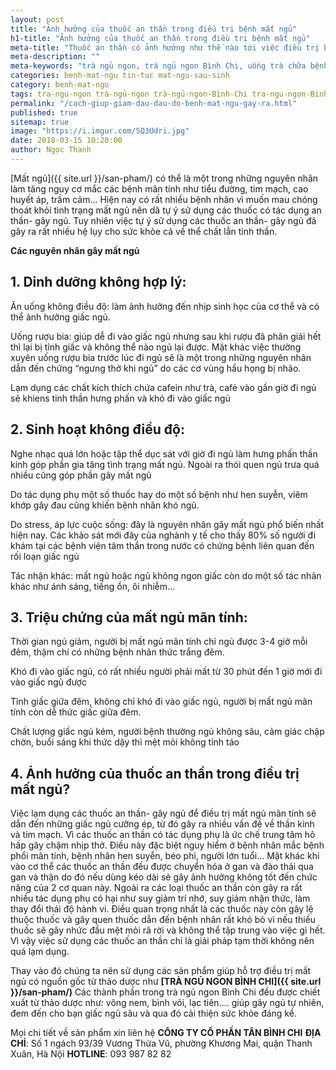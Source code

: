 ```yaml
---
layout: post
title: "Ảnh hưởng của thuốc an thần trong điều trị bệnh mất ngủ"
h1-title: "Ảnh hưởng của thuốc an thần trong điều trị bệnh mất ngủ"
meta-title: "Thuốc an thần có ảnh hưởng như thế nào tới việc điều trị bệnh mất ngủ"
meta-description: ""
meta-keywords: "trà ngủ ngon, trà ngủ ngon Bình Chi, uống trà chữa bệnh mất ngủ, thuốc an thần"
categories: benh-mat-ngu tin-tuc mat-ngu-sau-sinh
category: benh-mat-ngu
tags: tra-ngu-ngon trà-ngủ-ngon trà-ngủ-ngon-Bình-Chi tra-ngu-ngon-Binh-Chi thoi-quen-xau
permalink: "/cach-giup-giam-dau-dau-do-benh-mat-ngu-gay-ra.html"
published: true
sitemap: true
image: "https://i.imgur.com/5Q3Udri.jpg"
date: 2018-03-15 10:20:00
author: Ngọc Thanh
---
```


[Mất ngủ]({{ site.url }}/san-pham/) có thể là một trong những nguyên nhân làm tăng nguy cơ mắc các bệnh mãn tính như tiểu đường, tim mạch, cao huyết áp, trầm cảm… Hiện nay có rất nhiều bệnh nhân vì muốn mau chóng thoát khỏi tình trạng mất ngủ nên dã tự ý sử dụng các thuốc có tác dụng an thần- gây ngủ. Tuy nhiên việc tự ý sử dụng các thuốc an thần- gây ngủ đã gây ra rất nhiều hệ lụy cho sức khỏe cả về thể chất lẫn tinh thần.

**Các nguyên nhân gây mất ngủ**

## 1. Dinh dưỡng không hợp lý:

Ăn uống không điều độ: làm ảnh hưởng đến nhịp sinh học của cơ thể và có thể ảnh hưởng giấc ngủ.

Uống rượu bia: giúp dễ đi vào giấc ngủ nhưng sau khi rượu đã phân giải hết thì lại bị tỉnh giấc và không thể nào ngủ lại được. Mặt khác việc thường xuyên uống rượu bia trước lúc đi ngủ sẽ là một trong những nguyên nhân dẫn đến chứng “ngưng thở khi ngủ” do các cơ vùng hầu họng bị nhão.

Lạm dụng các chất kích thích chứa cafein như trà, café vào gần giờ đi ngủ sẽ khiens tinh thần hưng phấn và khó đi vào giấc ngủ

## 2. Sinh hoạt không điều độ: 

Nghe nhạc quá lớn hoặc tập thể dục sát với giờ đi ngủ làm hưng phấn thần kinh góp phần gia tăng tình trạng mất ngủ. Ngoài ra thói quen ngủ trưa quá nhiều cũng góp phần gây mất ngủ

Do tác dụng phụ một số thuốc hay do một số bệnh như hen suyễn, viêm khớp gây đau cũng khiến bệnh nhân khó ngủ.

Do stress, áp lực cuộc sống: đây là nguyên nhân gây mất ngủ phổ biến nhất hiện nay. Các khảo sát mới đây của nghành y tế cho thấy 80% số người đi khám tại các bệnh viện tâm thần trong nước có chứng bệnh liên quan đến rối loạn giấc ngủ

Tác nhận khác: mất ngủ hoặc ngủ không ngon giấc còn do một số tác nhân khác như ánh sáng, tiếng ồn, ôi nhiễm…

## 3. Triệu chứng của mất ngủ mãn tính:

Thời gian ngủ giảm, người bị mất ngủ mãn tính chỉ ngủ được 3-4 giờ mỗi đêm, thậm chí có những bệnh nhân thức trắng đêm.

Khó đi vào giấc ngủ, có rất nhiều người phải mất từ 30 phút đến 1 giờ mới đi vào giấc ngủ được

Tỉnh giấc giữa đêm, không chỉ khó đi vào giấc ngủ, người bị mất ngủ mãn tính còn dễ thức giấc giữa đêm.

Chất lượng giấc ngủ kém, người bệnh thường ngủ không sâu, cảm giác chập chờn, buổi sáng khi thức dậy thì mệt mỏi không tỉnh táo

## 4. Ảnh hưởng của thuốc an thần trong điều trị mất ngủ?

Việc lạm dụng các thuốc an thần- gây ngủ để điều trị mất ngủ mãn tính sẽ dẫn đến những giấc ngủ cưỡng ép, từ đó gây ra nhiều vấn đề về thần kinh và tim mạch. Vì các thuốc an thần có tác dụng phụ là ức chế trung tâm hô hấp gây chậm nhịp thở. Điều này đặc biệt nguy hiểm ở bệnh nhân mắc bệnh phổi mãn tính, bệnh nhân hen suyễn, béo phì, người lớn tuổi… Mặt khác khi vào cơ thể các thuốc an thần đều được chuyển hóa ở gan và đào thải qua gan và thận do đó nếu dùng kéo dài sẽ gây ảnh hưởng không tốt đến chức năng của 2 cơ quan này. 
Ngoài ra các loại thuốc an thần còn gây ra rất nhiều tác dụng phụ có hại như suy giảm trí nhớ, suy giảm nhận thức, làm thay đổi thái độ hành vi. Điều quan trọng nhất là các thuốc này còn gây lệ thuộc thuốc và gây quen thuốc dẫn đến bệnh nhân rất khó bỏ vì nếu thiều thuốc sẽ gây nhức đầu mệt mỏi rã rời và không thể tập trung vào việc gì hết. Vì vậy việc sử dụng các thuốc an thần chỉ là giải pháp tạm thời không nên quá lạm dụng.

Thay vào đó chúng ta nên sử dụng các sản phẩm giúp hỗ trợ điều trị mất ngủ có nguồn gốc từ thảo dược như **[TRÀ NGỦ NGON BÌNH CHI]({{ site.url }}/san-pham/)**
Các thành phần trong trà ngủ ngon Bình Chi đều được chiết xuất từ thảo dược như: vông nem, bình vôi, lạc tiên.... giúp gây ngủ tự nhiên, đem đến cho bạn giấc ngủ sâu và qua đó cải thiện sức khỏe đáng kể.

Mọi chi tiết về sản phẩm xin liên hệ
**CÔNG TY CỔ PHẦN TÂN BÌNH CHI**
**ĐỊA CHỈ**: 
Số 1 ngách 93/39 Vương Thừa Vũ, phường Khương Mai, quận Thanh Xuân, Hà Nội
**HOTLINE**: 093 987 82 82
